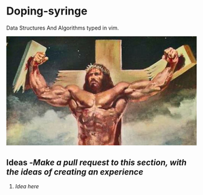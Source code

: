 # Doping-syringe

Data Structures And Algorithms typed in vim.

![Doping](/static/dose.jpeg)

## Ideas -_Make a pull request to this section, with the ideas of creating an experience_

1. _Idea here_
